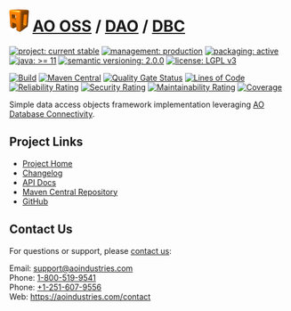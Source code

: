 # [<img src="ao-logo.png" alt="AO Logo" width="35" height="40">](https://github.com/ao-apps) [AO OSS](https://github.com/ao-apps/ao-oss) / [DAO](https://github.com/ao-apps/ao-dao) / [DBC](https://github.com/ao-apps/ao-dao-dbc)

[![project: current stable](https://oss.aoapps.com/ao-badges/project-current-stable.svg)](https://aoindustries.com/life-cycle#project-current-stable)
[![management: production](https://oss.aoapps.com/ao-badges/management-production.svg)](https://aoindustries.com/life-cycle#management-production)
[![packaging: active](https://oss.aoapps.com/ao-badges/packaging-active.svg)](https://aoindustries.com/life-cycle#packaging-active)  
[![java: &gt;= 11](https://oss.aoapps.com/ao-badges/java-11.svg)](https://docs.oracle.com/en/java/javase/11/)
[![semantic versioning: 2.0.0](https://oss.aoapps.com/ao-badges/semver-2.0.0.svg)](http://semver.org/spec/v2.0.0.html)
[![license: LGPL v3](https://oss.aoapps.com/ao-badges/license-lgpl-3.0.svg)](https://www.gnu.org/licenses/lgpl-3.0)

[![Build](https://github.com/ao-apps/ao-dao-dbc/workflows/Build/badge.svg?branch=master)](https://github.com/ao-apps/ao-dao-dbc/actions?query=workflow%3ABuild)
[![Maven Central](https://maven-badges.herokuapp.com/maven-central/com.aoapps/ao-dao-dbc/badge.svg)](https://maven-badges.herokuapp.com/maven-central/com.aoapps/ao-dao-dbc)
[![Quality Gate Status](https://sonarcloud.io/api/project_badges/measure?branch=master&project=com.aoapps%3Aao-dao-dbc&metric=alert_status)](https://sonarcloud.io/dashboard?branch=master&id=com.aoapps%3Aao-dao-dbc)
[![Lines of Code](https://sonarcloud.io/api/project_badges/measure?branch=master&project=com.aoapps%3Aao-dao-dbc&metric=ncloc)](https://sonarcloud.io/component_measures?branch=master&id=com.aoapps%3Aao-dao-dbc&metric=ncloc)  
[![Reliability Rating](https://sonarcloud.io/api/project_badges/measure?branch=master&project=com.aoapps%3Aao-dao-dbc&metric=reliability_rating)](https://sonarcloud.io/component_measures?branch=master&id=com.aoapps%3Aao-dao-dbc&metric=Reliability)
[![Security Rating](https://sonarcloud.io/api/project_badges/measure?branch=master&project=com.aoapps%3Aao-dao-dbc&metric=security_rating)](https://sonarcloud.io/component_measures?branch=master&id=com.aoapps%3Aao-dao-dbc&metric=Security)
[![Maintainability Rating](https://sonarcloud.io/api/project_badges/measure?branch=master&project=com.aoapps%3Aao-dao-dbc&metric=sqale_rating)](https://sonarcloud.io/component_measures?branch=master&id=com.aoapps%3Aao-dao-dbc&metric=Maintainability)
[![Coverage](https://sonarcloud.io/api/project_badges/measure?branch=master&project=com.aoapps%3Aao-dao-dbc&metric=coverage)](https://sonarcloud.io/component_measures?branch=master&id=com.aoapps%3Aao-dao-dbc&metric=Coverage)

Simple data access objects framework implementation leveraging [AO Database Connectivity](https://github.com/ao-apps/ao-dbc).

## Project Links
* [Project Home](https://oss.aoapps.com/dao/dbc/)
* [Changelog](https://oss.aoapps.com/dao/dbc/changelog)
* [API Docs](https://oss.aoapps.com/dao/dbc/apidocs/)
* [Maven Central Repository](https://search.maven.org/artifact/com.aoapps/ao-dao-dbc)
* [GitHub](https://github.com/ao-apps/ao-dao-dbc)

## Contact Us
For questions or support, please [contact us](https://aoindustries.com/contact):

Email: [support@aoindustries.com](mailto:support@aoindustries.com)  
Phone: [1-800-519-9541](tel:1-800-519-9541)  
Phone: [+1-251-607-9556](tel:+1-251-607-9556)  
Web: https://aoindustries.com/contact
